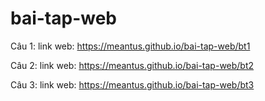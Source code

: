 # bai-tap-web
Câu 1:
link web: https://meantus.github.io/bai-tap-web/bt1

Câu 2:
link web: https://meantus.github.io/bai-tap-web/bt2

Câu 3: 
link web: https://meantus.github.io/bai-tap-web/bt3
